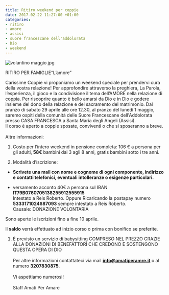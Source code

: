 ```yaml
---
title: Ritiro weekend per coppie
date: 2017-02-22 11:27:00 +01:00
categories:
- ritiro
- amore
- assisi
- suore francescane dell'addolorata
- Dio
- weekend
---
```


![volantino maggio.jpg](/uploads/volantino%20maggio.jpg)

RITIRO PER FAMIGLIE“L’amore”

Carissime Coppie vi proponiamo un weekend speciale per prendervi cura della vostra relazione! Per approfondire attraverso la preghiera, La Parola, l’esperienza, il gioco e la condivisione il tema dell’AMORE nella relazione di coppia. Per riscoprire quanto è bello amarsi da Dio e in Dio e godere insieme del dono della relazione e del sacramento del matrimonio. Dal pranzo di sabato 29 aprile alle ore 12.30, al pranzo del lunedì 1 maggio, saremo ospiti della comunità delle Suore Francescane dell'Addolorata presso CASA FRANCESCA a Santa Maria degli Angeli (Assisi). \
Il corso è aperto a coppie sposate, conviventi o che si sposeranno a breve.\
\
Altre informazioni:

1. Costo per l’intero weekend in pensione completa: 106 € a persona per gli adulti, **58€** bambini dai 3 agli 8 anni,  gratis bambini sotto i tre anni. 

2. Modalità d’iscrizione:

* **Scrivete una mail con nome e cognome di ogni componente, indirizzo e contatti telefonici, eventuali intolleranze o esigenze particolari.**

* versamento acconto 40€ a persona sul IBAN **IT79B0760705138255912555915**\
  Intestato a Reis Roberto. Oppure Ricaricando la postapay numero **5333171024687093** sempre intestato a Reis Roberto.\
  Causale: DONAZIONE VOLONTARIA

Sono aperte le iscrizioni fino a fine 10 aprile.

Il **saldo** verrà effettuato ad inizio corso o prima con bonifico se preferite.

1. È previsto un servizio di babysitting  COMPRESO NEL PREZZO GRAZIE ALLA DONAZIONI DI BENEFATTORI CHE CREDONO E SOSTENGONO QUESTA OPERA DI DIO\
   \
   Per altre informazioni contattateci via mail **info@amatiperamre.it** o al numero **3207830875**.\
   \
   Vi aspettiamo numerosi!\
   \
   Staff Amati Per Amare